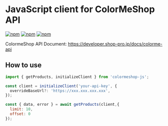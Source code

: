 # JavaScript client for ColorMeShop API

[![npm](https://img.shields.io/npm/l/colormeshop-js)](https://www.npmjs.com/package/colormeshop-js)
[![npm](https://img.shields.io/npm/v/colormeshop-js)](https://www.npmjs.com/package/colormeshop-js)
[![npm](https://img.shields.io/npm/dm/colormeshop-js)](https://www.npmjs.com/package/colormeshop-js)

ColormeShop API Document: https://developer.shop-pro.jp/docs/colorme-api

## How to use

```javascript
import { getProducts, initializeClient } from 'colormeshop-js';

const client = initializeClient('your-api-key', {
  overrideBaseUrl?: 'https://xxx.xxx.xxx.xxx',
});

const { data, error } = await getProducts(client,{
  limit: 10,
  offset: 0
});
```
